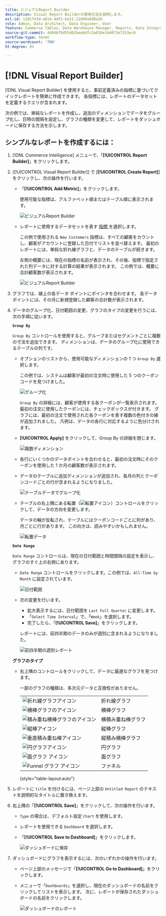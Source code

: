 ```yaml
---
title: ビジュアルReport Builder
description: Visual Report Builderの使用方法を説明します。
exl-id: 1101f43d-e014-4df2-be21-12d90a9d8a56
role: Admin, Data Architect, Data Engineer, User
feature: Commerce Tables, Data Warehouse Manager, Reports, Data Integration
source-git-commit: 4d04b79d55d02bee6dfc3a810e144073e7353ec0
workflow-type: tm+mt
source-wordcount: '700'
ht-degree: 0%

---
```


# [!DNL Visual Report Builder]

[!DNL Visual Report Builder] を使用すると、事前定義済みの指標に基づいてクイックレポートを簡単に作成できます。 各指標には、レポートのデータセットを定義するクエリが含まれます。

次の例では、単純なレポートを作成し、追加のディメンションでデータをグループ化し、日時の間隔を設定し、グラフの種類を変更して、レポートをダッシュボードに保存する方法を示します。

## シンプルなレポートを作成するには：

1. [!DNL Commerce Intelligence] メニューで、「**[!UICONTROL Report Builder]**」をクリックします。

1. [[!UICONTROL Visual Report Builder]] で [**[!UICONTROL Create Report]**] をクリックし、次の操作を行います。

   * 「**[!UICONTROL Add Metric]**」をクリックします。

     使用可能な指標は、アルファベット順またはテーブル順に表示されます。

     ![ ビジュアルReport Builder](../../assets/magento-bi-visual-report-builder-add-metric.png)

   * レポートに使用するデータセットを表す [ 指標 ](../../data-user/reports/ess-manage-data-metrics.md) を選択します。

     この例で使用される `New Customers` 指標は、すべての顧客をカウントし、顧客がアカウントに登録した日付でリストを並べ替えます。 最初のレポートには、単純な折れ線グラフと、データのテーブルが続きます。

     左側の概要には、現在の指標の名前が表示され、その後、指標で指定された列データに対する計算の結果が表示されます。 この例では、概要に合計顧客数が表示されます。

     ![ ビジュアルReport Builder](../../assets/magento-bi-report-builder-untitled.png)

1. グラフでは、線上の各データ ポイントにポインタを合わせます。 各データポイントには、その月に新規登録した顧客の合計数が表示されます。

1. データのグループ化、日付範囲の変更、グラフのタイプの変更を行うには、次の手順に従います。

   **`Group By`**

   `Group By` コントロールを使用すると、グループまたはセグメントごとに複数の寸法を追加できます。 ディメンションは、データのグループ化に使用できるテーブルの列です。

   * オプションのリストから、使用可能なディメンションの 1 つ `Group By` 選択します。

     この例では、システムは顧客が最初の注文時に使用した 5 つのクーポンコードを見つけました。

     ![ グループ化 ](../../assets/magento-bi-report-builder-group-by-dimensions.png)

     `Group By` の詳細には、顧客が使用する各クーポンが一覧表示されます。 最初の注文に使用したクーポンには、チェックボックスが付きます。 グラフには、最初の注文で使用された各クーポンを表す複数の色付きの線が追加されました。 凡例は、データの各行に対応するように色分けされます。

   * **[!UICONTROL Apply]** をクリックして、Group By の詳細を閉じます。

     ![ 複数ディメンション ](../../assets/magento-bi-report-builder-group-by-dimension-detail.png)

   * 各行にいくつかのデータポイントを合わせると、最初の注文時にそのクーポンを使用した 1 か月の顧客数が表示されます。

   * データのテーブルに追加ディメンションが追加され、各月の列とクーポンコードごとの行が含まれるようになりました。

     ![ テーブルデータでグループ化 ](../../assets/magento-bi-report-builder-group-by-table-data.png)

   * テーブルの右上隅にある転置（![ 転置アイコン ](../../assets/magento-bi-btn-transpose.png)）コントロールをクリックして、データの方向を変更します。

     データの軸が反転され、テーブルにはクーポンコードごとに列があり、月ごとに行があります。 この向きは、読みやすいかもしれません。

     ![ 転置データ ](../../assets/magento-bi-report-builder-group-by-table-data-transposed.png)

   **`Date Range`**

   `Date Range` コントロールは、現在の日付範囲と時間間隔の設定を表示し、グラフのすぐ上の右側にあります。

   * `Date Range` コントロールをクリックします。この例では、`All-Time by Month` に設定されています。

     ![ 日付範囲 ](../../assets/magento-bi-report-builder-date-range.png)

   * 次の変更を行います。

      * 拡大表示するには、日付範囲を `Last Full Quarter` に変更します。
      * 「`Select Time Interval`」で、「`Week`」を選択します。
      * 完了したら、「**[!UICONTROL Save]**」をクリックします。

     レポートには、前四半期のデータのみが週別に含まれるようになりました。

     ![ 前四半期の週別レポート ](../../assets/magento-bi-report-builder-date-range-quarter-by-week-chart.png)

   **グラフのタイプ**

   * 右上隅のコントロールをクリックして、データに最適なグラフを見つけます。

     一部のグラフの種類は、多次元データと互換性がありません。

     | | |
     |-----|-----|
     | ![ 折れ線グラフアイコン ](../../assets/magento-bi-btn-chart-line.png) | 折れ線グラフ |
     | ![ 横棒グラフのアイコン ](../../assets/magento-bi-btn-chart-horz-bar.png) | 横棒グラフ |
     | ![ 積み重ね横棒グラフのアイコン ](../../assets/magento-bi-btn-chart-horz-stacked-bar.png) | 横積み重ね棒グラフ |
     | ![ 縦棒アイコン ](../../assets/magento-bi-btn-chart-vert-bar.png) | 縦棒グラフ |
     | ![ 垂直積み重ね棒アイコン ](../../assets/magento-bi-btn-chart-vert-stacked-bar.png) | 縦積み横棒グラフ |
     | ![ 円グラフアイコン ](../../assets/magento-bi-btn-chart-pie.png) | 円グラフ |
     | ![ 面グラフ アイコン ](../../assets/magento-bi-btn-chart-area.png) | 面グラフ |
     | ![Funnel グラフ アイコン ](../../assets/magento-bi-btn-chart-funnel.png) | ファネル |

     {style="table-layout:auto"}

1. レポートに `title` を付けるには、ページ上部の `Untitled Report` のテキストを説明的なタイトルに置き換えます。

1. 右上隅の「**[!UICONTROL Save]**」をクリックして、次の操作を行います。

   * `Type` の場合は、デフォルト設定 `Chart` を使用します。

   * レポートを使用できる `Dashboard` を選択します。

   * 「**[!UICONTROL Save to Dashboard]**」をクリックします。

     ![ ダッシュボードに保存 ](../../assets/magento-bi-report-builder-save-to-dashboard.png)

1. ダッシュボードにグラフを表示するには、次のいずれかの操作を行います。

   * ページ上部のメッセージで「**[!UICONTROL Go to Dashboard]**」をクリックします。

   * メニューで「`Dashboards`」を選択し、現在のダッシュボードの名前をクリックしてリストを表示します。 次に、レポートが保存されたダッシュボードの名前をクリックします。

     ![ ダッシュボードのレポート ](../../assets/magento-bi-report-builder-my-dashboard.png)
